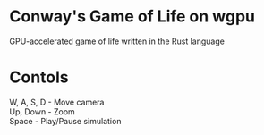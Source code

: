 # Conway's Game of Life on wgpu
GPU-accelerated game of life written in the Rust language

# Contols
W, A, S, D - Move camera\
Up, Down - Zoom\
Space - Play/Pause simulation